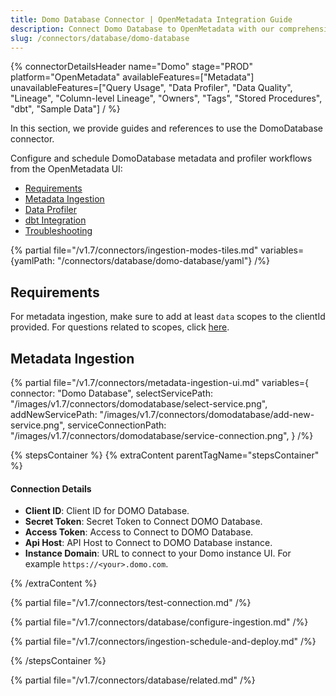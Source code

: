 ```yaml
---
title: Domo Database Connector | OpenMetadata Integration Guide
description: Connect Domo Database to OpenMetadata with our comprehensive connector guide. Setup instructions, configuration steps, and metadata extraction made simple.
slug: /connectors/database/domo-database
---
```


{% connectorDetailsHeader
name="Domo"
stage="PROD"
platform="OpenMetadata"
availableFeatures=["Metadata"]
unavailableFeatures=["Query Usage", "Data Profiler", "Data Quality", "Lineage", "Column-level Lineage", "Owners", "Tags", "Stored Procedures", "dbt", "Sample Data"]
/ %}

In this section, we provide guides and references to use the DomoDatabase connector.

Configure and schedule DomoDatabase metadata and profiler workflows from the OpenMetadata UI:

- [Requirements](#requirements)
- [Metadata Ingestion](#metadata-ingestion)
- [Data Profiler](/how-to-guides/data-quality-observability/profiler/workflow)
- [dbt Integration](/connectors/ingestion/workflows/dbt)
- [Troubleshooting](/connectors/database/domo-database/troubleshoot)

{% partial file="/v1.7/connectors/ingestion-modes-tiles.md" variables={yamlPath: "/connectors/database/domo-database/yaml"} /%}

## Requirements

For metadata ingestion, make sure to add at least `data` scopes to the clientId provided.
For questions related to scopes, click [here](https://developer.domo.com/portal/1845fc11bbe5d-api-authentication).

## Metadata Ingestion

{% partial 
  file="/v1.7/connectors/metadata-ingestion-ui.md" 
  variables={
    connector: "Domo Database", 
    selectServicePath: "/images/v1.7/connectors/domodatabase/select-service.png",
    addNewServicePath: "/images/v1.7/connectors/domodatabase/add-new-service.png",
    serviceConnectionPath: "/images/v1.7/connectors/domodatabase/service-connection.png",
} 
/%}

{% stepsContainer %}
{% extraContent parentTagName="stepsContainer" %}

#### Connection Details

- **Client ID**: Client ID for DOMO Database.
- **Secret Token**: Secret Token to Connect DOMO Database.
- **Access Token**: Access to Connect to DOMO Database.
- **Api Host**: API Host to Connect to DOMO Database instance.
- **Instance Domain**: URL to connect to your Domo instance UI. For example `https://<your>.domo.com`.

{% /extraContent %}

{% partial file="/v1.7/connectors/test-connection.md" /%}

{% partial file="/v1.7/connectors/database/configure-ingestion.md" /%}

{% partial file="/v1.7/connectors/ingestion-schedule-and-deploy.md" /%}

{% /stepsContainer %}

{% partial file="/v1.7/connectors/database/related.md" /%}
